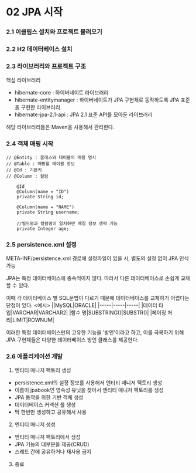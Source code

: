#  02 JPA 시작

### 2.1 이클립스 설치와 프로젝트 불러오기

### 2.2 H2 데이터베이스 설치

### 2.3 라이브러리와 프로젝트 구조
핵심 라이브러리
- hibernate-core : 하이버네이트 라이브러리
- hibernate-entitymanager : 하이버네이트가 JPA 구현체로 동작하도록 JPA 표준을 구현한 라이브러리
- hibernate-jpa-2.1-api : JPA 2.1 표준 API를 모아둔 라이브러리

해당 라이브러리들은 Maven을 사용해서 관리한다.

### 2.4 객체 매핑 시작
```
// @Entity : 클래스와 테이블의 매핑 명시
// @Table : 매핑할 테이블 정보
// @Id : 기본키
// @Column : 컬럼

    @Id
    @Column(name = "ID")
    private String id;

    @Column(name = "NAME")
    private String username;

    //필드명과 컬럼명이 일치하면 매칭 정보 생략 가능
    private Integer age;
```

### 2.5 persistence.xml 설정
META-INF/persistence.xml 경로에 설정파일이 있을 시, 별도의 설정 없이 JPA 인식 가능

JPA는 특정 데이터베이스에 종속적이지 않다. 따라서 다른 데이터베이스로 손쉽게 교체할 수 있다.

이때 각 데이터베이스 별 SQL문법이 다르기 때문에 데이터베이스를 교체하기 어렵다는 단점이 있다.
<예시>
||MySQL|ORACLE|
|-----|-----|-----|
|데이터 타입|VARCHAR|VARCHAR2|
|함수 명|SUBSTRING()|SUBSTR()|
|페이징 처리|LIMIT|ROWNUM|

이러한 특정 데이터베이스만의 고유한 기능을 '방언'이라고 하고, 
이를 극복하기 위해 JPA 구현체들은 다양한 데이터베이스 방언 클래스를 제공한다.

### 2.6 애플리케이션 개발
1. 엔티티 매니저 팩토리 생성
- persistence.xml의 설정 정보를 사용해서 엔티티 매니저 팩토리 생성
- 이름이 jpabook인 영속성 유닛을 찾아서 엔티티 매니저 팩토리를 생성
- JPA 동작을 위한 기반 객체 생성
- 데이터베이스 커넥션 풀 생성
- 딱 한번만 생성하고 공유해서 사용
2. 엔티티 매니저 생성
- 엔티티 매니저 팩토리에서 생성
- JPA 기능의 대부분을 제공(CRUD)
- 스레드 간에 공유하거나 재사용 금지
3. 종료
  
